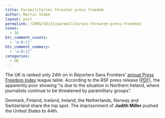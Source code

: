 ```yaml
---
title: Paramilitaries threaten press freedom
author: Martin Stabe
layout: post
permalink: /2005/10/23/paramilitaries-threaten-press-freedom/
views:
  - 16
btc_comment_counts:
  - 'a:0:{}'
btc_comment_summary:
  - 'a:0:{}'
categories:
  - UK
---
```

The UK is ranked only 24th on in Reporters Sans Frontiers&rsquo; [annual Press Freedom Index][1] league table. According to the RSF press release ([PDF][2]), the apparently poor showing &ldquo;is due to the situation in Northern Ireland, where journalists continue to be threatened by paramilitary groups&rdquo;.

Denmark, Finland, Iceland, Ireland, the Netherlands, Norway and Switzerland share the top spot. The imprisonment of **Judith Miller** pushed the United States to 44th.

 [1]: http://www.rsf.org/article.php3?id_article=15338
 [2]: http://www.rsf.org/IMG/pdf/CM_2005_Eu_Eng.pdf